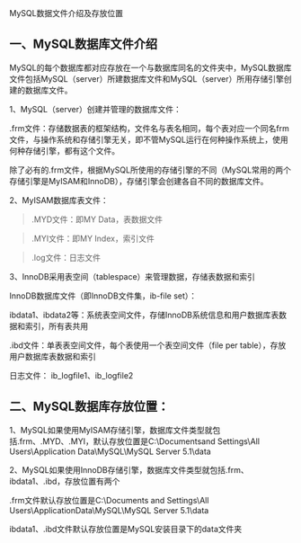   
MySQL数据文件介绍及存放位置  
  
  
一、MySQL数据库文件介绍
--------------
MySQL的每个数据库都对应存放在一个与数据库同名的文件夹中，MySQL数据库文件包括MySQL（server）所建数据库文件和MySQL（server）所用存储引擎创建的数据库文件。  
  
1、MySQL（server）创建并管理的数据库文件：  
  
.frm文件：存储数据表的框架结构，文件名与表名相同，每个表对应一个同名frm文件，与操作系统和存储引擎无关，即不管MySQL运行在何种操作系统上，使用何种存储引擎，都有这个文件。  
  
除了必有的.frm文件，根据MySQL所使用的存储引擎的不同（MySQL常用的两个存储引擎是MyISAM和InnoDB），存储引擎会创建各自不同的数据库文件。  
  

2、MyISAM数据库表文件：  
  
> .MYD文件：即MY Data，表数据文件  
  
> .MYI文件：即MY Index，索引文件  
  
> .log文件：日志文件  
  

3、InnoDB采用表空间（tablespace）来管理数据，存储表数据和索引  
  
InnoDB数据库文件（即InnoDB文件集，ib-file set）：  
  
ibdata1、ibdata2等：系统表空间文件，存储InnoDB系统信息和用户数据库表数据和索引，所有表共用  
  
.ibd文件：单表表空间文件，每个表使用一个表空间文件（file per table），存放用户数据库表数据和索引  
  
日志文件： ib_logfile1、ib_logfile2  
  
  
二、MySQL数据库存放位置：  
-------------
1、MySQL如果使用MyISAM存储引擎，数据库文件类型就包括.frm、.MYD、.MYI，默认存放位置是C:\Documentsand Settings\All Users\Application Data\MySQL\MySQL Server 5.1\data  
  
2、MySQL如果使用InnoDB存储引擎，数据库文件类型就包括.frm、ibdata1、.ibd，存放位置有两个  
  
.frm文件默认存放位置是C:\Documents and Settings\All Users\ApplicationData\MySQL\MySQL Server 5.1\data  
  
ibdata1、.ibd文件默认存放位置是MySQL安装目录下的data文件夹    
  
